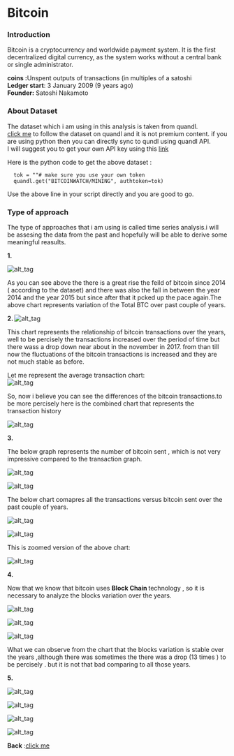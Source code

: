 <h1> Bitcoin </h1>

### Introduction 

Bitcoin is a cryptocurrency and worldwide payment system. It is the first decentralized digital currency, as the system works without a central bank or single administrator.<br>

 <b> coins :</b>Unspent outputs of transactions (in multiples of a satoshi <br>
 <b> Ledger start</b>: 3 January 2009 (9 years ago)<br>
 <b>Founder:</b> Satoshi Nakamoto
 
 ### About Dataset
 
 The dataset which i am using in this analysis is taken from quandl.<br>
 [click me](https://www.quandl.com/data/BITCOINWATCH-Bitcoin-Watch) to follow the dataset on quandl and it is not premium content.
 if you are using python then you can directly sync to qundl using quandl API.<br>I will suggest you to get your own API key using this [link](https://www.quandl.com/account/api)
 
 Here is the python code to get the above dataset :
  
      tok = ""# make sure you use your own token
      quandl.get("BITCOINWATCH/MINING", authtoken=tok)
 Use the above line in your script directly and you are good to go.
 
 ### Type of approach
 
The type of approaches that i am using is called time series analysis.i will be assesing the data from the past and hopefully will be able to derive some meaningful reasults.

<b> 1. </b> 

![alt_tag](https://github.com/vshantam/Data-Analysis/blob/master/Data%20Analysis/Bitcoin/Analysis/figure_1.png)

As you can see above the there is a great rise the feild of bitcoin since 2014 ( according to the dataset) and there was also the fall in between the year 2014 and the year 2015 but since after that it pcked up the pace again.The above chart represents variation of the Total BTC over past couple of years.<br>

<b> 2. </b>
![alt_tag](https://github.com/vshantam/Data-Analysis/blob/master/Data%20Analysis/Bitcoin/Analysis/figure_2.png)

This chart represents the relationship of bitcoin transactions over the years, well to be percisely the transactions increased over the period of time but there wass a drop down near about in the november in 2017. from than till now the fluctuations of the bitcoin transactions is increased and they are not much stable as before.<br>

Let me represent the average transaction chart:<br>
![alt_tag](https://github.com/vshantam/Data-Analysis/blob/master/Data%20Analysis/Bitcoin/Analysis/figure_3.png)

So, now i believe you can see the differences of the bitcoin transactions.to be more percisely here is the combined chart that represents the transaction history

![alt_tag](https://github.com/vshantam/Data-Analysis/blob/master/Data%20Analysis/Bitcoin/Analysis/figure_4.png)

<b> 3. </b>

The below graph represents the number of bitcoin sent , which is not very impressive compared to the transaction graph.

![alt_tag](https://github.com/vshantam/Data-Analysis/blob/master/Data%20Analysis/Bitcoin/Analysis/figure_5.png)

![alt_tag](https://github.com/vshantam/Data-Analysis/blob/master/Data%20Analysis/Bitcoin/Analysis/figure_6.png)

The below chart comapres all the transactions versus bitcoin sent over the past couple of years.

![alt_tag](https://github.com/vshantam/Data-Analysis/blob/master/Data%20Analysis/Bitcoin/Analysis/figure_7.png)

![alt_tag](https://github.com/vshantam/Data-Analysis/blob/master/Data%20Analysis/Bitcoin/Analysis/figure_8.png)

This is zoomed version of the above chart:

![alt_tag](https://github.com/vshantam/Data-Analysis/blob/master/Data%20Analysis/Bitcoin/Analysis/figure_8.1.png)

<b> 4. </b>

Now that we know that bitcoin uses <b> Block Chain </b> technology , so it is necessary to analyze the  blocks variation over the years.


![alt_tag](https://github.com/vshantam/Data-Analysis/blob/master/Data%20Analysis/Bitcoin/Analysis/figure_9.png)

![alt_tag](https://github.com/vshantam/Data-Analysis/blob/master/Data%20Analysis/Bitcoin/Analysis/figure_10.png)

![alt_tag](https://github.com/vshantam/Data-Analysis/blob/master/Data%20Analysis/Bitcoin/Analysis/figure_12.png)

What we can observe from the chart that the blocks variation is stable over the years ,although there was sometimes the there was a drop (13 times ) to be percisely . but it is not that bad comparing to all those years.

<b> 5.</b>


![alt_tag](https://github.com/vshantam/Data-Analysis/blob/master/Data%20Analysis/Bitcoin/Analysis/figure_11.png)

![alt_tag](https://github.com/vshantam/Data-Analysis/blob/master/Data%20Analysis/Bitcoin/Analysis/figure_13.png)

![alt_tag](https://github.com/vshantam/Data-Analysis/blob/master/Data%20Analysis/Bitcoin/Analysis/figure_14.png)

![alt_tag](https://github.com/vshantam/Data-Analysis/blob/master/Data%20Analysis/Bitcoin/Analysis/figure_15.png)

<b>Back</b> :[click me](./README.md)
